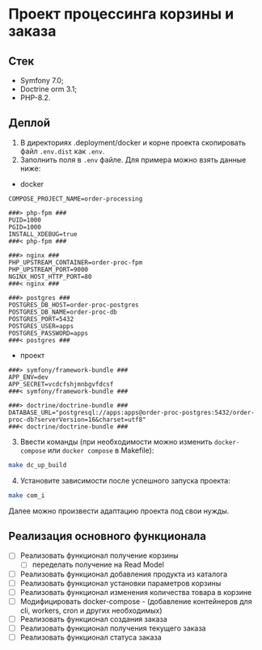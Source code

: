 # Проект процессинга корзины и заказа

## Стек

- Symfony 7.0;
- Doctrine orm 3.1;
- PHP-8.2.

## Деплой

1) В директориях .deployment/docker и корне проекта скопировать файл `.env.dist` как `.env`.
2) Заполнить поля в `.env` файле. Для примера можно взять данные ниже:
- docker
```dotenv
COMPOSE_PROJECT_NAME=order-processing

###> php-fpm ###
PUID=1000
PGID=1000
INSTALL_XDEBUG=true
###< php-fpm ###

###> nginx ###
PHP_UPSTREAM_CONTAINER=order-proc-fpm
PHP_UPSTREAM_PORT=9000
NGINX_HOST_HTTP_PORT=80
###< nginx ###

###> postgres ###
POSTGRES_DB_HOST=order-proc-postgres
POSTGRES_DB_NAME=order-proc-db
POSTGRES_PORT=5432
POSTGRES_USER=apps
POSTGRES_PASSWORD=apps
###< postgres ###
```

- проект
```dotenv
###> symfony/framework-bundle ###
APP_ENV=dev
APP_SECRET=vcdcfshjmnbgvfdcsf
###< symfony/framework-bundle ###

###> doctrine/doctrine-bundle ###
DATABASE_URL="postgresql://apps:apps@order-proc-postgres:5432/order-proc-db?serverVersion=16&charset=utf8"
###< doctrine/doctrine-bundle ###
```

3) Ввести команды (при необходимости можно изменить `docker-compose` или `docker compose` в Makefile):

```bash
make dc_up_build
```

4) Установите зависимости после успешного запуска проекта:

```bash
make com_i
```

Далее можно произвести адаптацию проекта под свои нужды.

## Реализация основного функционала

- [ ] Реализовать функционал получение корзины
  - [ ] переделать получение на Read Model
- [ ] Реализовать функционал добавления продукта из каталога
- [ ] Реализовать функционал установки параметров корзины
- [ ] Реализовать функционал изменения количества товара в корзине
- [ ] Модифицировать docker-compose - (добавление контейнеров для cli, workers, cron и других необходимых)
- [ ] Реализовать функционал создания заказа
- [ ] Реализовать функционал получения текущего заказа
- [ ] Реализовать функционал статуса заказа